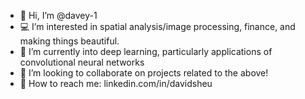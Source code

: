 - 💎 Hi, I’m @davey-1
- 💻 I’m interested in spatial analysis/image processing, finance, and making things beautiful.
- 🌱 I’m currently into deep learning, particularly applications of convolutional neural networks
- 💞️ I’m looking to collaborate on projects related to the above!  
- 📡 How to reach me: linkedin.com/in/davidsheu

<!---
davey-1/davey-1 is a ✨ special ✨ repository because its `README.md` (this file) appears on your GitHub profile.
You can click the Preview link to take a look at your changes.
--->
